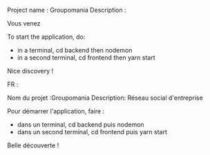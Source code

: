 Project name : Groupomania
Description : 



Vous venez 



To start the application, do:
- in a terminal, cd backend then nodemon
- in a second terminal, cd frontend then yarn start

Nice discovery !

FR :

Nom du projet :Groupomania
Description: Réseau social d'entreprise

Pour démarrer l'application, faire :
- dans un terminal, cd backend puis nodemon
- dans un second terminal, cd frontend puis yarn start

Belle découverte !
